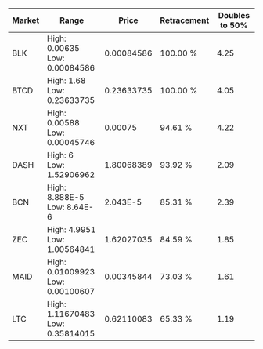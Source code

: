 | Market | Range | Price| Retracement | Doubles to 50% |
| --- | --- | --- | --- | --- |
| BLK | High: 0.00635<br />Low: 0.00084586 | 0.00084586 | 100.00 % | 4.25 |
| BTCD | High: 1.68<br />Low: 0.23633735 | 0.23633735 | 100.00 % | 4.05 |
| NXT | High: 0.00588<br />Low: 0.00045746 | 0.00075 | 94.61 % | 4.22 |
| DASH | High: 6<br />Low: 1.52906962 | 1.80068389 | 93.92 % | 2.09 |
| BCN | High: 8.888E-5<br />Low: 8.64E-6 | 2.043E-5 | 85.31 % | 2.39 |
| ZEC | High: 4.9951<br />Low: 1.00564841 | 1.62027035 | 84.59 % | 1.85 |
| MAID | High: 0.01009923<br />Low: 0.00100607 | 0.00345844 | 73.03 % | 1.61 |
| LTC | High: 1.11670483<br />Low: 0.35814015 | 0.62110083 | 65.33 % | 1.19 |
